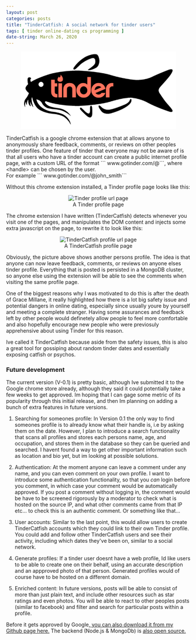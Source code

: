 ```yaml
---
layout: post
categories: posts
title: "TinderCatfish: A social network for tinder users"
tags: [ tinder online-dating cs programming ]
date-string: March 26, 2020
---
```



<figure  style="text-align:center">
    <img src="/images/catfish/logo.png" alt="TinderCatfish logo">
</figure>
TinderCatfish is a google chrome extension that at allows anyone to anonymously share feedback, comments, or reviews on other peoples tinder profiles. One feature of tinder that everyone may not be aware of is that all users who have a tinder account can create a public internet profile page, with a custom URL of the format
``` www.gotinder.com/@<handle>```, where &lt;handle&gt; can be chosen by the user.
<br> 
For example
``` www.gotinder.com/@john_smith```

Without this chrome extension installed, a Tinder profile page looks like this:

<figure  style="text-align:center">
    <img src="/images/catfish/2.png" alt="Tinder profile url page">
    <figcaption>A Tinder profile page</figcaption>
</figure>

The chrome extension I have written (TinderCatfish) detects whenever you visit one of the pages, and manipulates the DOM content and injects some extra javascript on the page, to rewrite it to look like this:

<figure  style="text-align:center">
    <img src="/images/catfish/1.png" alt="TinderCatfish profile url page">
    <figcaption>A TinderCatfish profile page</figcaption>
</figure>




Obviously, the picture above shows another persons profile. The idea is that anyone can now leave feedback, comments, or reviews on anyone elses tinder profile. Everything that is posted is persisted in a MongoDB cluster, so anyone else using the extension will be able to see the comments when visiting the same profile page.

One of the biggest reasons why I was motivated to do this is after the death of Grace Millane, it really highlighted how there is a lot big safety issue and potential dangers in online dating, especially since usually youre by yourself and meeting a complete stranger. Having some assurances and feedback left by other people would definetely allow people to feel more comfortable and also hopefully encourage new people who were previosuly apprehensive about using Tinder for this reason.

Ive called it TinderCatfish because aside from the safety issues, this is also a great tool for gossiping about random tinder dates and essentially exposing catfish or psychos.

### Future development

The current version (V-0.1) is pretty basic, although Ive submitted it to the Google chrome store already, although they said it could potentially take a few weeks to get approved. Im hoping that I can gage some metric of its popularity through this initial release, and then Im planning on adding a bunch of extra features in future versions.

1. Searching for someones profile: In Version 0.1 the only way to find someones profile is to already know what their handle is, i.e by asking them on the date. However, I plan to introduce a search functionality that scans all profiles and stores each persons name, age, and occupation, and stores them in the database so they can be queried and searched.
I havent found a way to get other important information such as location and bio yet, but im looking at possible solutions.

2. Authentication: At the moment anyone can leave a comment under any name, and you can even comment on your own profile. I want to introduce some authentication functionality, so that you *can* login before you comment, in which case your comment would be automatically approved. If you post a comment without logging in, the comment would be have to be screened rigorously by a moderator to check what is hosted on the source IP, and what other comments came from that IP etc... to check this is an authentic comment. Or something like that...

3. User accounts: Similar to the last point, this would allow users to create TinderCatfish accounts which they could link to their own Tinder profile. You could add and follow other TinderCatfish users and see their activity, including which dates they've been on, similar to a social network.

4. Generate profiles: If a tinder user doesnt have a web profile, Id like users to be able to create one on their behalf, using an accurate description and an appproved photo of that person.
Generated profiles would of course have to be hosted on a different domain.

5. Enriched content: In future versions, posts will be able to consist of more than just plain text, and include other resources such as star ratings and even photos. You will be able to react to other peoples posts (similar to facebook) and filter and search for particular posts within a profile. 


Before it gets approved by Google,<a href="https://github.com/NFS002/TinderCatfish"> you can also download it from my Github page here.</a> The backend (Node.js & MongoDb) is <a href="https://github.com/NFS002/CatfishServer">also open source.</a>